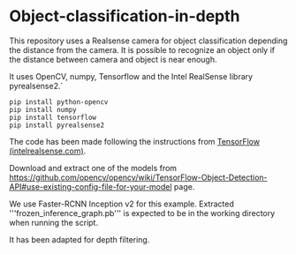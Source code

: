 # Object-classification-in-depth

This repository uses a Realsense camera for object classification depending the distance from the camera. It is possible to recognize an object only if the distance between camera and object is near enough.

It uses OpenCV, numpy, Tensorflow and the Intel RealSense library pyrealsense2.`

```
pip install python-opencv 
pip install numpy 
pip install tensorflow 
pip install pyrealsense2 
```

The code has been made following the instructions from [TensorFlow (intelrealsense.com)](https://dev.intelrealsense.com/docs/tensorflow-with-intel-realsense-cameras).

Download and extract one of the models from https://github.com/opencv/opencv/wiki/TensorFlow-Object-Detection-API#use-existing-config-file-for-your-model page.

We use Faster-RCNN Inception v2 for this example. Extracted '''frozen_inference_graph.pb''' is expected to be in the working directory when running the script.

It has been adapted for depth filtering.
